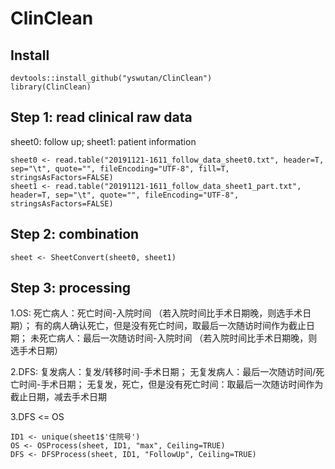 # ClinClean

## Install
```
devtools::install_github("yswutan/ClinClean")
library(ClinClean)
```


## Step 1: read clinical raw data
sheet0: follow up; 
sheet1: patient information
```
sheet0 <- read.table("20191121-1611_follow_data_sheet0.txt", header=T, sep="\t", quote="", fileEncoding="UTF-8", fill=T, stringsAsFactors=FALSE)
sheet1 <- read.table("20191121-1611_follow_data_sheet1_part.txt", header=T, sep="\t", quote="", fileEncoding="UTF-8", stringsAsFactors=FALSE)
```
## Step 2: combination
```
sheet <- SheetConvert(sheet0, sheet1)
```
## Step 3: processing
1.OS: 死亡病人：死亡时间-入院时间 （若入院时间比手术日期晚，则选手术日期）；
                有的病人确认死亡，但是没有死亡时间，取最后一次随访时间作为截止日期；
      未死亡病人：最后一次随访时间-入院时间 （若入院时间比手术日期晚，则选手术日期）

2.DFS: 复发病人：复发/转移时间-手术日期；
       无复发病人：最后一次随访时间/死亡时间-手术日期；
       无复发，死亡，但是没有死亡时间：取最后一次随访时间作为截止日期，减去手术日期

3.DFS <= OS
```
ID1 <- unique(sheet1$'住院号')
OS <- OSProcess(sheet, ID1, "max", Ceiling=TRUE)
DFS <- DFSProcess(sheet, ID1, "FollowUp", Ceiling=TRUE)
```
